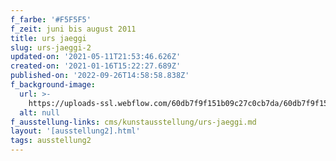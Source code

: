 ```yaml
---
f_farbe: '#F5F5F5'
f_zeit: juni bis august 2011
title: urs jaeggi
slug: urs-jaeggi-2
updated-on: '2021-05-11T21:53:46.626Z'
created-on: '2021-01-16T15:22:27.689Z'
published-on: '2022-09-26T14:58:58.838Z'
f_background-image:
  url: >-
    https://uploads-ssl.webflow.com/60db7f9f151b09c27c0cb7da/60db7f9f151b09929d0cb8b0_urs%20jaeggi.jpg
  alt: null
f_ausstellung-links: cms/kunstausstellung/urs-jaeggi.md
layout: '[ausstellung2].html'
tags: ausstellung2
---
```



